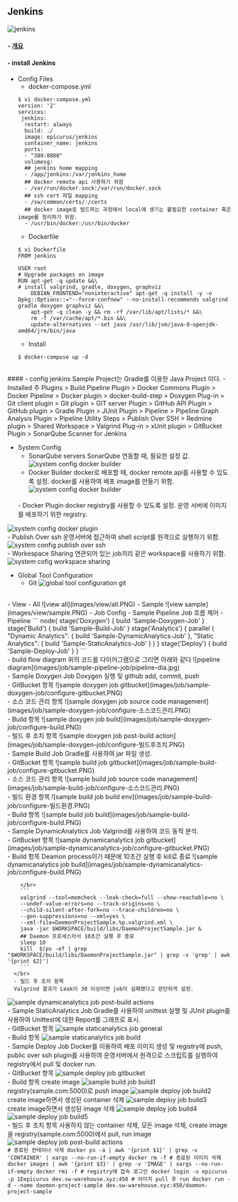 Jenkins
------------
![jenkins](images/jenkins.png)
#### - [개요][05c45105]
#### - install Jenkins
  - Config Files
    - docker-compose.yml
    ```
    $ vi docker-compose.yml
    version: '2'
    services:
     jenkins:
      restart: always
      build: ./
      image: epicurus/jenkins
      container_name: jenkins
      ports:
      - "380:8080"
      volumesg:
      ## jenkins home mapping
      - /app/jenkins:/var/jenkins_home
      ## docker remote api 사용하기 위함
      - /var/run/docker.sock:/var/run/docker.sock
      ## ssh cert 파일 mapping
      - /sw/common/certs/:/certs
      ## docker image로 빌드하는 과정에서 local에 생기는 불필요한 container 혹은 image를 정리하기 위함.
      - /usr/bin/docker:/usr/bin/docker
    ```
      - Dockerfile
      ```  
      $ vi Dockerfile
      FROM jenkins

      USER root
      # Upgrade packages on image
      RUN apt-get -q update &&\
      # install valgrind, gradle, doxygen, graphviz
          DEBIAN_FRONTEND="noninteractive" apt-get -q install -y -o Dpkg::Options::="--force-confnew" --no-install-recommends valgrind gradle doxygen graphviz &&\
          apt-get -q clean -y && rm -rf /var/lib/apt/lists/* &&\
          rm -f /var/cache/apt/*.bin &&\
          update-alternatives --set java /usr/lib/jvm/java-8-openjdk-amd64/jre/bin/java
      ```
      - Install
      ```
      $ docker-compose up -d
      ```
<br>
#### - config jenkins
Sample Project는 Gradle를 이용한 Java Project 이다.
  - Installed 주 Plugins
  > Build Pipeline Plugin
  > Docker Commons Plugin
  > Docker Pipeline
  > Docker plugin
  > docker-build-step
  > Doxygen Plug-in
  > Git client plugin
  > Git plugin
  > GIT server Plugin
  > GitHub API Plugin
  > GitHub plugin
  > Gradle Plugin
  > JUnit Plugin
  > Pipeline
  > Pipeline Graph Analysis Plugin
  > Pipeline Utility Steps
  > Publish Over SSH
  > Redmine plugin
  > Shared Workspace
  > Valgrind Plug-in
  > xUnit plugin
  > GitBucket Plugin
  > SonarQube Scanner for Jenkins

  - System Config
    - SonarQube servers
    SonarQube 연동할 때, 필요한 설정 값.
  ![system config docker builder](images/system-configure/sonarqube-server.PNG)  
    - Docker Builder
    docker로 배포할 때, docker remote api를 사용할 수 있도록 설정. docker를 사용하여 배포 image를 만들기 위함.
![system config docker builder](images/system-configure/docker-builder.PNG)
    </br>
    - Docker Plugin
    docker registry를 사용할 수 있도록 설정. 운영 서버에 이미지를 배포하기 위한 registry.
![system config docker plugin](images/system-configure/docker-plugin.PNG)
    </br>
    - Publish Over ssh
    운영서버에 접근하여 shell script를 원격으로 실행하기 위함.
![system config publish over ssh](images/system-configure/publish-over-ssh.PNG)
    </br>
    - Workespace Sharing
    연관되어 있는 job끼리 같은 workspace를 사용하기 위함.
![system cofig workspace sharing](images/system-configure/worksapce-sharing.PNG)
    </br>
  - Global Tool Configuration
    - Git
![global tool configuration git](images/global-tool-configuration/Git.PNG)
</br>
  - View
    - All
![view all](images/view/all.PNG)
    - Sample
![view sample](images/view/sample.PNG)
  - Job Config
    - Sample Pipeline
      Job 흐름 제어
      - Pipeline
      ```
      node{
        stage('Doxygen') {
            build 'Sample-Doxygen-Job'
        }
      	stage('Build') {
      		build 'Sample-Build-Job'
      	}
        stage('Analytics') {
        	parallel (
        		"Dynamic Analytics": {
        			build 'Sample-DynamicAnalytics-Job'
        		},
        		"Static Analytics": {  
        			build 'Sample-StaticAnalytics-Job'
        		}
        	)
        }
      	stage('Deploy') {
      		build 'Sample-Deploy-Job'
      	}
      }
      ```
      </br>
      - build flow diagram
      위의 코드를 다이어그램으로 그리면 아래와 같다
![pipeline diagram](images/job/sample-pipeline-job/pipeline-dia.jpg)
  </br>
    - Sample Doxygen Job
    Doxygen 실행 및 github add, commit, push
    </br>
      - GitBucket 항목
![sample doxygen job gitbucket](images/job/sample-doxygen-job/configure-gitbucket.PNG)
    </br>
      - 소스 코드 관리 항목
![sample doxygen job source code management](images/job/sample-doxygen-job/configure-소스코드관리.PNG)
    </br>
      - Build 항목
![sample doxygen job build](images/job/sample-doxygen-job/configure-build.PNG)
    </br>
      - 빌드 후 조치 항목
![sample doxygen job post-build action](images/job/sample-doxygen-job/configure-빌드후조치.PNG)  
    </br>
    - Sample Build Job
    Gradle를 사용하여 jar 파일 생성.
      </br>
      - GitBucket 항목
![sample build job gitbucket](images/job/sample-build-job/configure-gitbucket.PNG)
      </br>
      - 소스 코드 관리 항목
![sample build job source code management](images/job/sample-build-job/configure-소스코드관리.PNG)
      </br>
      - 빌드 환경 항목
![sample build job build env](images/job/sample-build-job/configure-빌드환경.PNG)
      </br>
      - Build 항목
![sample build job build](images/job/sample-build-job/configure-build.PNG)
      </br>
    - Sample DynamicAnalytics Job
    Valgrind를 사용하여 코드 동적 분석.
    </br>
      - GitBucket 항목
![sample dynamicanalytics job gitbucket](images/job/sample-dynamicanalytics-job/configure-gitbucket.PNG)
      </br>
      - Build 항목
      Deamon process이기 때문에 10초간 실행 후 kill로 종료
![sample dynamicanalytics job build](images/job/sample-dynamicanalytics-job/configure-build.PNG)

        </br>
        ```
        valgrind --tool=memcheck --leak-check=full --show-reachable=no \
        --undef-value-errors=no --track-origins=no \
        --child-silent-after-fork=no --trace-children=no \
        --gen-suppressions=no --xml=yes \
        --xml-file=DaemonProjectSample.%p.valgrind.xml \
        java -jar $WORKSPACE/build/libs/DaemonProjectSample.jar &
        ## Daemon 프로세스라서 10초간 실행 후 종료
        sleep 10
        kill  $(ps -ef | grep "$WORKSPACE/build/libs/DaemonProjectSample.jar" | grep -v 'grep' | awk '{print $2}')
        ```
      </br>
      - 빌드 후 조치 항목
      Valgrind 결과가 Leak이 30 이상이면 job이 실패했다고 판단하게 설정.
![sample dynamicanalytics job post-build actions](images/job/sample-dynamicanalytics-job/configure-빌드후조치.PNG)
      </br>
    - Sample StaticAnalytics Job
    Gradle를 사용하여 unittest 실행 및 JUnit plugin를 사용하여 Unittest에 대한 Report를 그래프로 표시.
    </br>
      - GitBucket 항목
![sample staticanalytics job general](images/job/sample-staticanalytics-job/configure-gitbucket.PNG)
      </br>
      - Build 항목
![sample staticanalytics job build](images/job/sample-staticanalytics-job/configure-build.PNG)
      </br>
    - Sample Deploy Job
    Docker를 이용하여 배포 이미지 생성 및 registry에 push, public over ssh plugin를 사용하여 운영서버에서 원격으로 스크립트를 실행하여 registry에서 pull 및 docker run.
    </br>
      - GitBucket 항목
![sample deploy job gitbucket](images/job/sample-deploy-job/configure-gitbucket.PNG)
      </br>
      - Build 항목
      create image
![sample build job build1](images/job/sample-deploy-job/configure-build1.PNG)
      </br>
      registry(sample.com:5000)로 push image
![sample deploy job build2](images/job/sample-deploy-job/configure-build2.PNG)
      </br>
      create image하면서 생성된 container 삭제
![sample deploy job build3](images/job/sample-deploy-job/configure-build3.PNG)
      </br>
      create image하면서 생성된 image 삭제
![sample deploy job build4](images/job/sample-deploy-job/configure-build4.PNG)
![sample deploy job build5](images/job/sample-deploy-job/configure-build5.PNG)
      </br>
      - 빌드 후 조치 항목
      사용하지 않는 container 삭제, 모든 image 삭제, create image을 registry(sample.com:5000)에서 pull, run image
![sample deploy job post-build actions](images/job/sample-deploy-job/configure-빌드후조치.PNG)
      </br>
        ```
        # 종료된 컨테이너 삭제
        docker ps -a | awk '{print $1}' | grep -v 'CONTAINER' | xargs --no-run-if-empty docker rm -f
        # 종료된 이미지 삭제
        docker images | awk '{print $3}' | grep -v 'IMAGE' | xargs --no-run-if-empty docker rmi -f
        # registry에 접속 로그인
        docker login -u epicurus -p 1Eepicurus dev.sw-warehouse.xyz:450
        # 이미지 pull 후 run
        docker run -d --name daemon-project-sample dev.sw-warehouse.xyz:450/daemon-project-sample
        ```  

  [05c45105]: https://github.com/Yongdae-Kim/HowToUseJenkins "jenkins overview"
